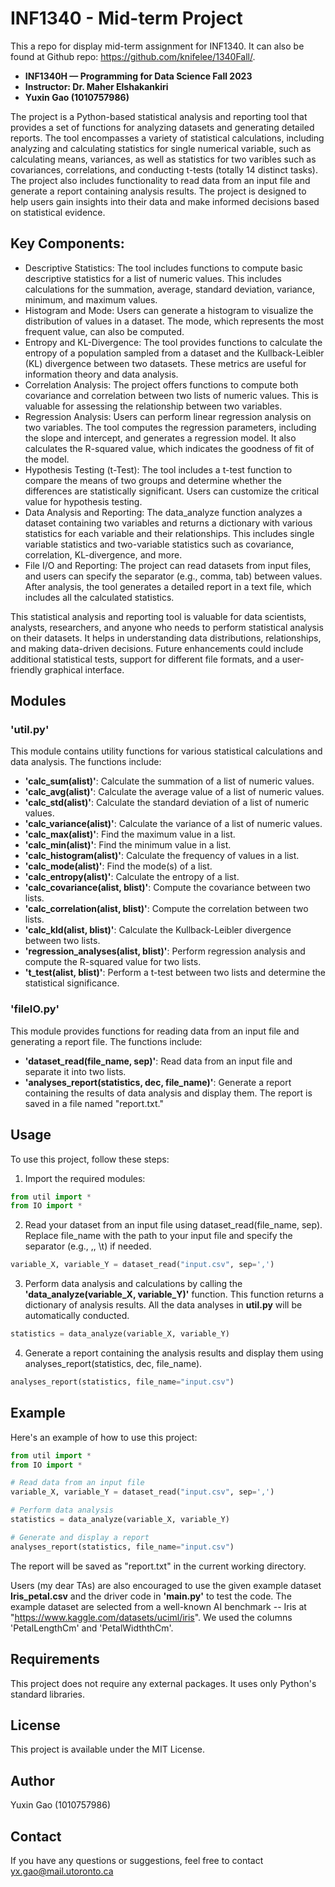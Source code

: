 # INF1340 - Mid-term Project
This a repo for display mid-term assignment for INF1340. It can also be found at Github repo: https://github.com/knifelee/1340Fall/.
- **INF1340H — Programming for Data Science Fall 2023**
- **Instructor: Dr. Maher Elshakankiri**
- **Yuxin Gao (1010757986)**

The project is a Python-based statistical analysis and reporting tool that provides a set of functions for analyzing datasets and generating detailed reports. The tool encompasses a variety of statistical calculations, including analyzing and calculating statistics for single numerical variable, such as calculating means, variances, as well as statistics for two varibles such as covariances, correlations, and conducting t-tests (totally 14 distinct tasks). The project also includes functionality to read data from an input file and generate a report containing analysis results. The project is designed to help users gain insights into their data and make informed decisions based on statistical evidence.

## Key Components:
* Descriptive Statistics: The tool includes functions to compute basic descriptive statistics for a list of numeric values. This includes calculations for the summation, average, standard deviation, variance, minimum, and maximum values.
* Histogram and Mode: Users can generate a histogram to visualize the distribution of values in a dataset. The mode, which represents the most frequent value, can also be computed.
* Entropy and KL-Divergence: The tool provides functions to calculate the entropy of a population sampled from a dataset and the Kullback-Leibler (KL) divergence between two datasets. These metrics are useful for information theory and data analysis.
* Correlation Analysis: The project offers functions to compute both covariance and correlation between two lists of numeric values. This is valuable for assessing the relationship between two variables.
* Regression Analysis: Users can perform linear regression analysis on two variables. The tool computes the regression parameters, including the slope and intercept, and generates a regression model. It also calculates the R-squared value, which indicates the goodness of fit of the model.
* Hypothesis Testing (t-Test): The tool includes a t-test function to compare the means of two groups and determine whether the differences are statistically significant. Users can customize the critical value for hypothesis testing.
* Data Analysis and Reporting: The data_analyze function analyzes a dataset containing two variables and returns a dictionary with various statistics for each variable and their relationships. This includes single variable statistics and two-variable statistics such as covariance, correlation, KL-divergence, and more.
* File I/O and Reporting: The project can read datasets from input files, and users can specify the separator (e.g., comma, tab) between values. After analysis, the tool generates a detailed report in a text file, which includes all the calculated statistics.

This statistical analysis and reporting tool is valuable for data scientists, analysts, researchers, and anyone who needs to perform statistical analysis on their datasets. It helps in understanding data distributions, relationships, and making data-driven decisions. Future enhancements could include additional statistical tests, support for different file formats, and a user-friendly graphical interface.

## Modules
### 'util.py'
This module contains utility functions for various statistical calculations and data analysis. The functions include:
* **'calc_sum(alist)'**: Calculate the summation of a list of numeric values.
* **'calc_avg(alist)'**: Calculate the average value of a list of numeric values.
* **'calc_std(alist)'**: Calculate the standard deviation of a list of numeric values.
* **'calc_variance(alist)'**: Calculate the variance of a list of numeric values.
* **'calc_max(alist)'**: Find the maximum value in a list.
* **'calc_min(alist)'**: Find the minimum value in a list.
* **'calc_histogram(alist)'**: Calculate the frequency of values in a list.
* **'calc_mode(alist)'**: Find the mode(s) of a list.
* **'calc_entropy(alist)'**: Calculate the entropy of a list.
* **'calc_covariance(alist, blist)'**: Compute the covariance between two lists.
* **'calc_correlation(alist, blist)'**: Compute the correlation between two lists.
* **'calc_kld(alist, blist)'**: Calculate the Kullback-Leibler divergence between two lists.
* **'regression_analyses(alist, blist)'**: Perform regression analysis and compute the R-squared value for two lists.
* **'t_test(alist, blist)'**: Perform a t-test between two lists and determine the statistical significance.

### 'fileIO.py'
This module provides functions for reading data from an input file and generating a report file. The functions include:
* **'dataset_read(file_name, sep)'**: Read data from an input file and separate it into two lists.
* **'analyses_report(statistics, dec, file_name)'**: Generate a report containing the results of data analysis and display them. The report is saved in a file named "report.txt."


## Usage
To use this project, follow these steps:
1. Import the required modules:
```python
from util import *
from IO import *
```
2. Read your dataset from an input file using dataset_read(file_name, sep). Replace file_name with the path to your input file and specify the separator (e.g., ,, \t) if needed.
```python
variable_X, variable_Y = dataset_read("input.csv", sep=',')
```
3. Perform data analysis and calculations by calling the **'data_analyze(variable_X, variable_Y)'** function. This function returns a dictionary of analysis results. All the data analyses in **util.py**  will be automatically conducted.
```python
statistics = data_analyze(variable_X, variable_Y)
```
4. Generate a report containing the analysis results and display them using analyses_report(statistics, dec, file_name).
```python
analyses_report(statistics, file_name="input.csv")
```

## Example

Here's an example of how to use this project:

```python
from util import *
from IO import *

# Read data from an input file
variable_X, variable_Y = dataset_read("input.csv", sep=',')

# Perform data analysis
statistics = data_analyze(variable_X, variable_Y)

# Generate and display a report
analyses_report(statistics, file_name="input.csv")
```
The report will be saved as "report.txt" in the current working directory.

Users (my dear TAs) are also encouraged to use the given example dataset **Iris_petal.csv** and the driver code in **'main.py'** to test the code.
The example dataset are selected from a well-known AI benchmark -- Iris at "https://www.kaggle.com/datasets/uciml/iris". We used the columns 'PetalLengthCm' and 'PetalWidththCm'.

## Requirements
This project does not require any external packages. It uses only Python's standard libraries.

## License
This project is available under the MIT License.

## Author
Yuxin Gao (1010757986)

## Contact
If you have any questions or suggestions, feel free to contact yx.gao@mail.utoronto.ca
